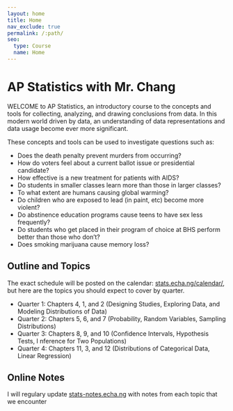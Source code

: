 ```yaml
---
layout: home
title: Home
nav_exclude: true
permalink: /:path/
seo:
  type: Course
  name: Home
---
```


# AP Statistics with Mr. Chang

WELCOME to AP Statistics, an introductory course to the concepts and tools for collecting, analyzing, and drawing conclusions from data. In this modern world driven by data, an understanding of data representations and data usage become ever more significant.

These concepts and tools can be used to investigate questions such as:

- Does the death penalty prevent murders from occurring?
- How do voters feel about a current ballot issue or presidential candidate?
- How effective is a new treatment for patients with AIDS?
- Do students in smaller classes learn more than those in larger classes?
- To what extent are humans causing global warming?
- Do children who are exposed to lead (in paint, etc) become more violent?
- Do abstinence education programs cause teens to have sex less frequently?
- Do students who get placed in their program of choice at BHS perform better than those who don’t?
- Does smoking marijuana cause memory loss?

## Outline and Topics

The exact schedule will be posted on the calendar: [stats.echa.ng/calendar/](/calendar.md), but here are the topics you should expect to cover by quarter.

- Quarter 1: Chapters 4, 1, and 2 (Designing Studies, Exploring Data, and Modeling Distributions of Data)
- Quarter 2: Chapters 5, 6, and 7 (Probability, Random Variables, Sampling Distributions)
- Quarter 3: Chapters 8, 9, and 10 (Confidence Intervals, Hypothesis Tests, I nference for Two Populations)
- Quarter 4: Chapters 11, 3, and 12 (Distributions of Categorical Data, Linear Regression)

## Online Notes

I will regulary update [stats-notes.echa.ng](https://stats-notes.echa.ng) with notes from each topic that we encounter